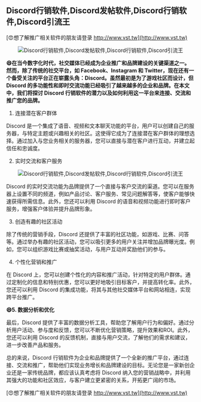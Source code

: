 ## **Discord行销软件,Discord发帖软件,Discord行销软件,Discord引流王**

[😍想了解推广相关软件的朋友请登录 http://www.vst.tw](http://www.vst.tw)

 <center><img src="https://vst.tw/MP4/tuiguang/png/8.png" alt="Discord行销软件,Discord发帖软件,Discord行销软件,Discord引流王"></center>

**😄在当今数字化时代，社交媒体已经成为企业推广和品牌建设的关键渠道之一。然而，除了传统的社交平台，如 Facebook、Instagram 和 Twitter，现在还有一个备受关注的平台正在崭露头角：Discord。虽然最初是为了游戏社区而设计，但 Discord 的多功能性和即时交流功能已经吸引了越来越多的企业和品牌。在本文中，我们将探讨 Discord 行销软件的潜力以及如何利用这一平台来连接、交流和推广您的品牌。**

1. 连接潜在客户群体

Discord 是一个集成了语音、视频和文本聊天功能的平台，用户可以创建自己的服务器，与特定主题或兴趣相关的社区。这使得它成为了连接潜在客户群体的理想选择。通过加入与您业务相关的服务器，您可以直接与潜在客户进行互动，并建立起信任和忠诚度。

2. 实时交流和客户服务

 <center><img src="https://vst.tw/MP4/tuiguang/png/3.png" alt="Discord行销软件,Discord发帖软件,Discord行销软件,Discord引流王"></center>

Discord 的实时交流功能为品牌提供了一个直接与客户交流的渠道。您可以在服务器上设置不同的频道，例如产品讨论、客户服务、常见问题解答等，使客户能够快速获得所需信息。此外，您还可以利用 Discord 的语音和视频功能进行即时客户服务，增强客户体验并提升品牌形象。

3. 创造有趣的社区活动

除了传统的营销手段，Discord 还提供了丰富的社区功能，如游戏、比赛、问答等。通过举办有趣的社区活动，您可以吸引更多的用户关注并增加品牌曝光度。例如，您可以组织游戏比赛或抽奖活动，与用户互动并奖励他们的参与。

4. 个性化营销和推广

在 Discord 上，您可以创建个性化的内容和推广活动，针对特定的用户群体。通过定制化的信息和特别优惠，您可以更好地吸引目标客户，并提高转化率。此外，您还可以利用 Discord 的集成功能，将其与其他社交媒体平台和网站相连，实现跨平台推广。

**😄5. 数据分析和优化**

最后，Discord 提供了丰富的数据分析工具，帮助您了解用户行为和偏好。通过分析用户活动、参与度和反馈，您可以不断优化营销策略，提升效果和ROI。此外，您还可以利用 Discord 的反馈机制，直接与用户交流，了解他们的需求和建议，进一步改善产品和服务。

总的来说，Discord 行销软件为企业和品牌提供了一个全新的推广平台，通过连接、交流和推广，帮助他们实现业务增长和品牌建设的目标。无论您是一家新创企业还是一家传统品牌，都应该认真考虑将 Discord 纳入您的营销战略中，并利用其强大的功能和社区效应，与客户建立更紧密的关系，开拓更广阔的市场。

[😍想了解推广相关软件的朋友请登录 http://www.vst.tw](http://www.vst.tw)



